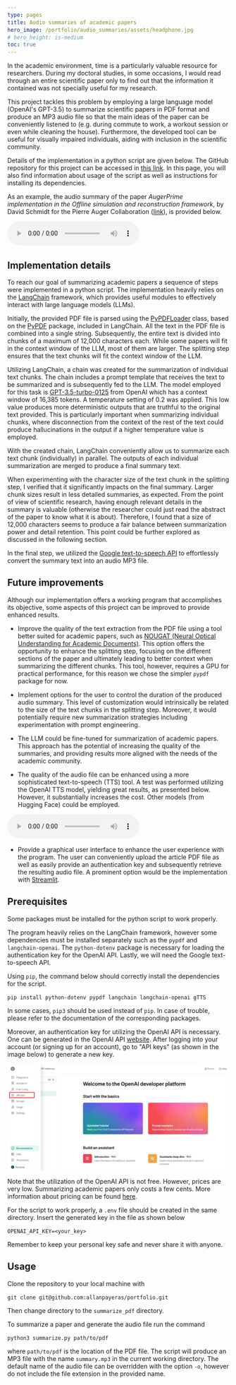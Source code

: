 ```yaml
---
type: pages
title: Audio summaries of academic papers
hero_image: /portfolio/audio_summaries/assets/headphone.jpg
# hero_height: is-medium
toc: true
---
```


In the academic environment, time is a particularly valuable resource for researchers.
During my doctoral studies, in some occasions, I would read through an entire scientific paper only to find out that the information it contained was not specially useful for my research.

This project tackles this problem by employing a large language model (OpenAI's GPT-3.5) to summarize scientific papers in PDF format and produce an MP3 audio file so that the main ideas of the paper can be conveniently listened to (e.g. during commute to work, a workout session or even while cleaning the house).
Furthermore, the developed tool can be useful for visually impaired individuals, aiding with inclusion in the scientific community.

Details of the implementation in a python script are given below.
The GitHub repository for this project can be accessed in [this link](https://github.com/allanpayeras/portfolio/tree/main/summarize_pdf).
In this page, you will also find information about usage of the script as well as instructions for installing its dependencies.

As an example, the audio summary of the paper *AugerPrime implementation in the Offline simulation and reconstruction framework*, by David Schmidt for the Pierre Auger Collaboration ([link](/portfolio/audio_summaries/assets/2017_ICRC_schmidt.pdf)), is provided below.

<div class="audio-player">
  <audio controls>
    <source src="/portfolio/audio_summaries/assets/summary_2017_ICRC_schmidt.mp3" type="audio/mpeg">
    Your browser does not support the audio element.
  </audio>
</div>

<script src="/assets/js/app.js"></script>


## Implementation details

To reach our goal of summarizing academic papers a sequence of steps were implemented in a python script.
The implementation heavily relies on the [LangChain](https://python.langchain.com/docs/get_started/introduction) framework, which provides useful modules to effectively interact with large language models (LLMs).

Initially, the provided PDF file is parsed using the [PyPDFLoader](https://python.langchain.com/docs/modules/data_connection/document_loaders/pdf) class, based on the [PyPDF](https://pypdf.readthedocs.io/en/stable/) package, included in LangChain.
All the text in the PDF file is combined into a single string.
Subsequently, the entire text is divided into chunks of a maximum of 12,000 characters each.
While some papers will fit in the context window of the LLM, most of them are larger.
The splitting step ensures that the text chunks will fit the context window of the LLM.

Utilizing LangChain, a chain was created for the summarization of individual text chunks.
The chain includes a prompt template that receives the text to be summarized and is subsequently fed to the LLM.
The model employed for this task is [GPT-3.5-turbo-0125](https://platform.openai.com/docs/models/gpt-3-5-turbo) from OpenAI which has a context window of 16,385 tokens.
A temperature setting of 0.2 was applied.
This low value produces more deterministic outputs that are truthful to the original text provided.
This is particularly important when summarizing individual chunks, where disconnection from the context of the rest of the text could produce hallucinations in the output if a higher temperature value is employed.

With the created chain, LangChain conveniently allow us to summarize each text chunk (individually) in parallel.
The outputs of each individual summarization are merged to produce a final summary text.

When experimenting with the character size of the text chunk in the splitting step, I verified that it significantly impacts on the final summary.
Larger chunk sizes result in less detailed summaries, as expected.
From the point of view of scientific research, having enough relevant details in the summary is valuable (otherwise the researcher could just read the abstract of the paper to know what it is about).
Therefore, I found that a size of 12,000 characters seems to produce a fair balance between summarization power and detail retention.
This point could be further explored as discussed in the following section.

In the final step, we utilized the [Google text-to-speech API](https://pypi.org/project/gTTS/) to effortlessly convert the summary text into an audio MP3 file.


## Future improvements

Although our implementation offers a working program that accomplishes its objective, some aspects of this project can be improved to provide enhanced results.

* Improve the quality of the text extraction from the PDF file using a tool better suited for academic papers, such as [NOUGAT (Neural Optical Understanding for Academic Documents)](https://github.com/facebookresearch/nougat/tree/main).
This option offers the opportunity to enhance the splitting step, focusing on the different sections of the paper and ultimately leading to better context when summarizing the different chunks.
This tool, however, requires a GPU for practical performance, for this reason we chose the simpler `pypdf` package for now.

* Implement options for the user to control the duration of the produced audio summary.
This level of customization would intrinsically be related to the size of the text chunks in the splitting step.
Moreover, it would potentially require new summarization strategies including experimentation with prompt engineering.

* The LLM could be fine-tuned for summarization of academic papers.
This approach has the potential of increasing the quality of the summaries, and providing results more aligned with the needs of the academic community.

* The quality of the audio file can be enhanced using a more sophisticated text-to-speech (TTS) tool.
A test was performed utilizing the OpenAI TTS model, yielding great results, as presented below.
However, it substantially increases the cost.
Other models (from Hugging Face) could be employed.

<div class="audio-player">
  <audio controls>
    <source src="/portfolio/audio_summaries/assets/test_openai_tts_david.mp3" type="audio/mpeg">
    Your browser does not support the audio element.
  </audio>
</div>

* Provide a graphical user interface to enhance the user experience with the program.
The user can conveniently upload the article PDF file as well as easily provide an authentication key and subsequently retrieve the resulting audio file.
A prominent option would be the implementation with [Streamlit](https://streamlit.io/).


## Prerequisites

Some packages must be installed for the python script to work properly.

The program heavily relies on the LangChain framework, however some dependencies must be installed separately such as the `pypdf` and `langchain-openai`.
The `python-dotenv` package is necessary for loading the authentication key for the OpenAI API.
Lastly, we will need the Google text-to-speech API.

Using `pip`, the command below should correctly install the dependencies for the script. 
```
pip install python-dotenv pypdf langchain langchain-openai gTTS
```
In some cases, `pip3` should be used instead of `pip`.
In case of trouble, please refer to the documentation of the corresponding packages.

Moreover, an authentication key for utilizing the OpenAI API is necessary.
One can be generated in the OpenAI API [website](https://openai.com/blog/openai-api).
After logging into your account (or signing up for an account), go to "API keys" (as shown in the image below) to generate a new key.

![open_ai_website](assets/openai_website.jpg)

Note that the utilization of the OpenAI API is not free. However, prices are very low. Summarizing academic papers only costs a few cents. More information about pricing can be found [here](https://openai.com/pricing).

For the script to work properly, a `.env` file should be created in the same directory.
Insert the generated key in the file as shown below
```
OPENAI_API_KEY=<your_key>
```
Remember to keep your personal key safe and never share it with anyone.


## Usage

Clone the repository to your local machine with
```
git clone git@github.com:allanpayeras/portfolio.git
```
Then change directory to the `summarize_pdf` directory.

To summarize a paper and generate the audio file run the command
```
python3 summarize.py path/to/pdf
```
where `path/to/pdf` is the location of the PDF file.
The script will produce an MP3 file with the name `summary.mp3` in the current working directory.
The default name of the audio file can be overridden with the option `-o`, however do not include the file extension in the provided name.